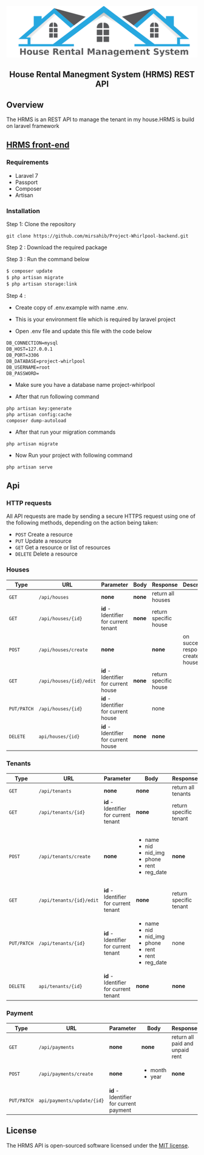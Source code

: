 
<img src="img/logo.png"
     alt="HRMS"
      />

##  <center>House Rental Manegment System (HRMS) REST API</center>

## Overview
The HRMS is an REST API to manage the tenant in my house.HRMS is build on laravel framework


## [HRMS front-end](https://github.com/mirsahib/Project-Whirlpool-frontend.git)


### Requirements

- Laravel 7
- Passport
- Composer
- Artisan

### Installation
Step 1: Clone the repository
```
git clone https://github.com/mirsahib/Project-Whirlpool-backend.git
```
Step 2 : Download the required package 

Step 3 : Run the command below 

```sh
$ composer update
$ php artisan migrate
$ php artisan storage:link
```

Step 4 :    
 - Create copy of .env.example with name .env. 
 
 - This is your environment file which is required by laravel project

 - Open .env file and update this file with the code below

 ```
 DB_CONNECTION=mysql
DB_HOST=127.0.0.1
DB_PORT=3306
DB_DATABASE=project-whirlpool
DB_USERNAME=root
DB_PASSWORD=
 ```
- Make sure you have a database name project-whirlpool

- After that run following command

```
php artisan key:generate
php artisan config:cache
composer dump-autoload
```
- After that run your migration commands
```
php artisan migrate
```

- Now Run your project with following command
```
php artisan serve
```


## Api

### HTTP requests
All API requests are made by sending a secure HTTPS request using one of the following methods, depending on the action being taken:

* `POST` Create a resource
* `PUT` Update a resource
* `GET` Get a resource or list of resources
* `DELETE` Delete a resource


### Houses
| Type | URL | Parameter | Body | Response | Description
| --- | --- | ---| --- | --- | --- |
| `GET` | `/api/houses` | **none** | **none** | return all houses
| `GET` | `/api/houses/{id}` | **id** - Identifier for current tenant  | **none** | return specific house
| `POST`  |  `/api/houses/create` | **none** |  | **none** | on successful response create new house
| `GET` | `/api/houses/{id}/edit` | **id** - Identifier for current house | **none** | return specific house
| `PUT/PATCH` | `/api/houses/{id}` | **id** - Identifier for current house |  | none
| `DELETE` | `api/houses/{id}` | **id** - Identifier for current house | **none** | **none**


### Tenants

| Type | URL | Parameter | Body | Response | Description
| --- | --- | ---| --- | --- | --- |
| `GET` | `/api/tenants` | **none** | **none** | return all tenants
| `GET` | `/api/tenants/{id}` | **id** - Identifier for current tenant  | **none** | return specific tenant
| `POST`  |  `/api/tenants/create` | **none** | <ul><li>name</li><li>nid</li><li>nid_img</li><li>phone</li><li>rent</li><li>reg_date</li></ul> | **none** | on successful response create new tenant with name,nid(national id),nid_img(national id photo),phone number,rent,date of renting the house
| `GET` | `/api/tenants/{id}/edit` | **id** - Identifier for current tenant | **none** | return specific tenant
| `PUT/PATCH` | `/api/tenants/{id}` | **id** - Identifier for current tenant | <ul><li>name</li><li>nid</li><li>nid_img</li><li>phone</li><li>rent</li><li>rent</li><li>reg_date</li></ul> | none
| `DELETE` | `api/tenants/{id}` | **id** - Identifier for current tenant | **none** | **none**

### Payment 
| Type | URL | Parameter | Body | Response | Description
| --- | --- | ---| --- | --- | --- |
| `GET` | `/api/payments` | **none** | **none** | return all paid and unpaid rent
| `POST` | `/api/payments/create` | **none** | <ul><li>month</li><li>year</li></ul> | **none** | 
| `PUT/PATCH` | `api/payments/update/{id}` | **id** - Identifier for current payment |  | |


## License

The HRMS API is open-sourced software licensed under the [MIT license](https://opensource.org/licenses/MIT).
